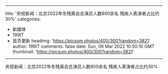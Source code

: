 
---
title: '央视新闻：北京2022年冬残奥会总演员人数800余名 残疾人表演者占比约30%'
categories: 
 - 新媒体
 - 199IT
 - 首页更新
headimg: 'https://picsum.photos/400/300?random=3821'
author: 199IT
comments: false
date: Sun, 06 Mar 2022 10:50:10 GMT
thumbnail: 'https://picsum.photos/400/300?random=3821'
---

<div>   
央视新闻：北京2022年冬残奥会总演员人数800余名 残疾人表演者占比约30%  
</div>
            